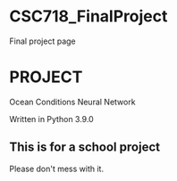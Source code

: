 # CSC718_FinalProject
Final project page

# PROJECT
Ocean Conditions Neural Network

Written in Python 3.9.0

## This is for a school project
Please don't mess with it.
